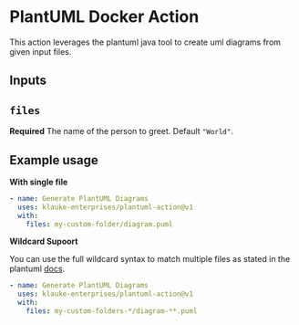 # PlantUML Docker Action

This action leverages the plantuml java tool to create uml diagrams from given input files.

## Inputs

## `files`

**Required** The name of the person to greet. Default `"World"`.

## Example usage

**With single file**

```yaml
- name: Generate PlantUML Diagrams
  uses: klauke-enterprises/plantuml-action@v1
  with:
    files: my-custom-folder/diagram.puml
```

**Wildcard Supoort**

You can use the full wildcard syntax to match multiple files as stated in the plantuml [docs](https://plantuml.com/en/command-line).

```yaml
- name: Generate PlantUML Diagrams
  uses: klauke-enterprises/plantuml-action@v1
  with:
    files: my-custom-folders-*/diagram-**.puml
```
